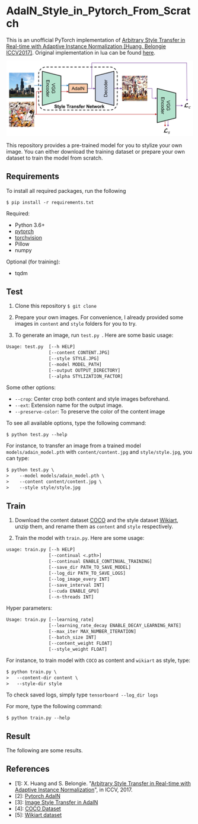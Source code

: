 # AdaIN_Style_in_Pytorch_From_Scratch
This is an unofficial PyTorch implementation of [Arbitrary Style Transfer in Real-time with 
Adaptive Instance Normalization [Huang, Belongie ICCV2017]](https://arxiv.org/abs/1703.06868).
Original implementation in lua can be found [here](https://github.com/xunhuang1995/AdaIN-style).


![Architecture](./architecture.jpg)

This repository provides a pre-trained model for you to stylize your own image.
You can either download the training dataset or prepare your own dataset to train the model from scratch.

## Requirements
To install all required packages, run the following 
```
$ pip install -r requirements.txt
```

Required:
* Python 3.6+
* [pytorch](https://pytorch.org)
* [torchvision](https://pytorch.org)
* Pillow
* numpy

Optional (for training):
* tqdm

## Test

1. Clone this repository  ```$ git clone  ```

2. Prepare your own images. For convenience, I already provided some images in `content` and `style` folders
for you to try.

3. To generate an image, run ```test.py ```. Here are some basic usage:

```
Usage: test.py  [--h HELP]
                [--content CONTENT.JPG] 
                [--style STYLE.JPG]
                [--model MODEL_PATH]
                [--output OUTPUT_DIRECTORY] 
                [--alpha STYLIZATION_FACTOR] 
```
Some other options:
* `--crop`: Center crop both content and style images beforehand.
* `--ext`: Extension name for the output image.
* `--preserve-color`: To preserve the color of the content image

To see all available options, type the following command:
```
$ python test.py --help 
```
For instance, to transfer an image from a trained model ```models/adain_model.pth``` with ```content/content.jpg``` and ```style/style.jpg```,
you can type:
```
$ python test.py \
>    --model models/adain_model.pth \
>    --content content/content.jpg \
>    --style style/style.jpg
```
   
## Train

1. Download the content dataset [COCO](http://cocodataset.org/#download) and the style dataset [Wikiart](https://www.kaggle.com/c/painter-by-numbers),
unzip them, and rename them as `content` and `style` respectively.

2. Train the model with `train.py`. Here are some usage:

```
usage: train.py [--h HELP] 
                [--continual <.pth>] 
                [--continual ENABLE_CONTINUAL_TRAINING] 
                [--save_dir PATH_TO_SAVE_MODEL] 
                [--log_dir PATH_TO_SAVE_LOGS] 
                [--log_image_every INT] 
                [--save_interval INT] 
                [--cuda ENABLE_GPU] 
                [--n-threads INT] 
```
Hyper parameters:
```
Usage: train.py [--learning_rate] 
                [--learning_rate_decay ENABLE_DECAY_LEARNING_RATE]
                [--max_iter MAX_NUMBER_ITERATION] 
                [--batch_size INT] 
                [--content_weight FLOAT] 
                [--style_weight FLOAT]
```

For instance, to train model with ```COCO``` as content and ```wikiart``` as style, type:
```
$ python train.py \
>   --content-dir content \
>   --style-dir style
```
To check saved logs, simply type ```tensorboard --log_dir logs ```

For more, type the following command:
```
$ python train.py --help 
```

## Result
The following are some results.

## References
* [1]: X. Huang and S. Belongie. "[Arbitrary Style Transfer in Real-time with Adaptive Instance Normalization](https://arxiv.org/abs/1703.06868)", in ICCV, 2017.
* [2]: [Pytorch AdaIN](https://github.com/naoto0804/pytorch-AdaIN)
* [3]: [Image Style Transfer in AdaIN](https://github.com/SerialLain3170/ImageStyleTransfer/tree/master/AdaIN)
* [4]: [COCO Dataset](http://cocodataset.org/#download)
* [5]: [Wikiart dataset](https://github.com/cs-chan/ArtGAN/tree/master/WikiArt%20Dataset)